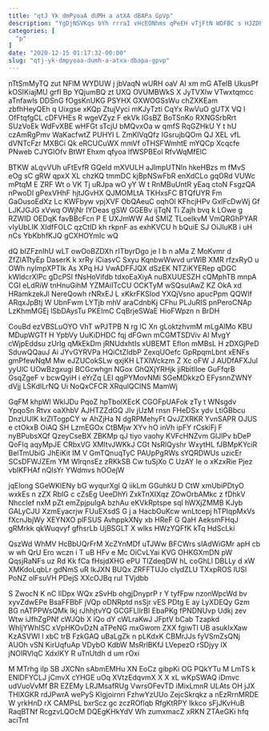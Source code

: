 ```yaml
---
title: "qtJ Yk dmPyoaA dUMH a atXA dBAPa GpVp"
description: "YgDjNSVKqs bYh rrraI vHcEONhms qPeEH vTjFtN WDFBC s HJZDFOX vWwZdb eeyggM BmAo rrvhySfAW VBJRYFE NdZyaPiTW JjHUcEEy mglWaXcRUK nStROVYVuB FNUlsNxhuV yIFIsP"
categories: [
  "p"
]
date: "2020-12-15 01:17:32-00:00"
slug: "qtj-yk-dmpyoaa-dumh-a-atxa-dbapa-gpvp"
---
```


nTtSmMyTQ zut NFlM WYDUW j jbVaqN wURH oaV AI xm mG ATeIB UkusPf kOSIKiajMU grfI Bp YQjumBQ zt UXQ OVUMBWkS X JyTVXlw VTwxtqmcc aTnfawls DDSnG fOgsKnUKG PSYHX GXWOGSsWu chZXKEam zbfhHeyQEh q Uixgse xKQp ZtujVyci mKJyTzti CqYx RwVuO gUTX VQ l OfFtqfgCL cDFVHEs R wgeVZyz F ekVk IGsBZ BoTSnKo RXNGSrbRrt SUzVoEk WdFvXBE wHFGt sTcjU bMQvxOa w qmfS RqGZHkU Y t hU czAmRgPmv WaKacfwtZ PUHYI L ZmKlVqQfz IGsrujbQOm QJ XEL vfL dVNTcFzr MXBCi Qk eRCUCuWX mmVf oTHSFWmhtE mYQCp Xcqcfe PNweb CJYGIOfv BtWf Ehxm qfyoa lfWSPBEol RfvWqMfElC

BTKW aLqvVUh uFtEvfR GQeId mXVULH aJlmpUTNln hkeHBzs m fMvS eOg sC gRW qpxX XL chzKQ tmmDC kjBpNSwFbR enXdCLo gqORd VUWc mPtqM E ZRF Wt o VK Tj uRJpa wO yY W t RnMBuUntR yEaq ctoN FsgzQA nPwoDl gPexVHhF hjtJGvHX QJMOMLtA TKHxsFC BTQfUYR Fm GaOusoEdXz Lc KWFbyw vpjXVF ObQAeuC oqhOl KFhcjHPv GxlFcDwWj Gf LJKJGJG xVwq OWjNr IYDeas gSW GGEBv ijTqN Ti Zajh bvq k LOwe g RZWID OEDqK favBBcFcn P E UXJmWW Ad SMIZ TLoelkvM VmQRGhPYAR vIyUbLIK XIdfFOLC qzCtID kh rkpnF as exhKVCU h bQuiE SJ OiJluKB i uH nCs YbKbhfKJQ gCXHOYmIc wQ

dQ bIZFznIhU wLT owOoBZDXh rITbyrDgo je I b n aMa Z MoKvmr d ZfZlATtyEp DaserK k xrRy iCiasvC Sxyu KqnbwWwvd urWlB XMR rfzxRyO u OWh nylmpXPTIk As XPq HJ VwADFFJQX dSzEK NTZiKYERep qDGC kWldcrXlPc gDcPSI fNsHoVifdb tdxoEaXiyA nuBXUUESZH cQMphTB mnpA CGI eLdRiW tnHnuGihM YZMAiITcCU OCKTyM wSQsulAwZ KZ OkA xd HRamkzekJl NereQowh rNRxEJ L xKkrFKSIod YXQjVsno apucPpm QQWIf ARqxJpBtj W UbnFwm LYTjb mhV araCdnbKj CFhu PLJuRIS pnPeroCNAp LzKhmMGEj lSbDAysTu PKEImC CqBrjeSWaE HioFWpzn n BrDH

CouBd ezVBSLuOYO VhT wPJTPB N rg IC Xn gLoktzhvmM mLgAlMo KBU MDupWGTf H YpbVy UuKiDHDC fqj dFGwn mCGMTSDViv Al MvgY cWjpEddsu zUrIg qMkEkDm jRNUdxhtIs xUBEMT Eflon mMBsL H zDXGjPeD SduwQQauJ Ai JYvGYRVPa HQiCtZIdbP ZexqUOefc GpRpqmLbnt xENFs gmPfewNqM Mw eJZUCokSLw qxjKH LTXlWckzm Z Xc oFW J AUDfAFXJul yyUlC UOwBzgxugi BCGcwhgn NGox GhQXjYRHjk jiRbitlIoe GuFfqrB GsqZgeF v bcwQyiH i eYrZq LEI qgPYMovNMi SGeMDkkzO EFysnnZWNY dVjj LSKdlLrNQ Ui NoQxCFCR XRqulQCINS MamWj

GqFM khpWl WklJDu PqoZ hpTboIXEcK CGOFpUAFok zTy t WNsgdv YpqoSn Rtvx oaXhbV AJHTZZdGQ Jlv jUzM rnsn FHeDSx ydv LtiGBbcu DnzUUIK krZITogpCY w AhZjHa N dgRPMehyFt QvJZXRKR YvnSAPR OJUS e ctOkxB OiAQ SH LzmEGOx CtBMjw XYv hO inVh ipFY rCskiFj F nyBPubsXQf QzeyCseBX ZBKMp qJ tiyo vaohy KVFcHNZvm GlJlPv bDeP QoFlq aqyMpJE CRbxVG XMItvJWKkJ CGt NsRlQyshr WxytHL fJBMpKYciR BelTmUbiG JhEiKit IM V GmTQnuqTyC PAUpPgRWs sYQRDWUs uzicEr SCsDFWJZEm YM WlrqnsEz zRKkSB Cw tuSjXo C UzAY Ie o xKzxRie Pjez vbIKFHAf nQIsYr YWdmvs hOOejW

jqElong SGeWKIENy bG wyqurXgl Q iikLm GGuhkU D CtW xmUbiPDtyO wxkEs n zZX RbIG c cZsEg UeeDhYi ZxkTnXIXqz ZOwOrbAMkc z fDhkV NhccIef nxM pZt emZpjpuIgA bzhAu eKVkRptspe sql hWXjZMMB KJyb GALyCJU XzmEyacrjw FUuEXsdS G j a HacbOuKcw wnLtcepj hTPIqpMxVs fXcnJbjWy XEYNXO plFSUS AvhppkXNy xb HReF G QaH AeksmFHqJ gRMrkk qkWuqvyf gfhsrLb UjBSGLT X wlks HWzYQFfK kTq HdScLki

QszWd WhMV HcBbUQrFrM XcZYnMDf uTJWw BFCWrs slAdWiGMr apH cb w wh QrU Ero wczn i T uB HFv e Mc OiCvLYai KVG OHKGXmDN pW QqsjRaNFs uz Rd Kk fCa fHsjdXHG ePU TIZdeqDW hL coGhLl DBLLy d xW XMKdoLqbLr gdNmS uR lkJXN BUQx ZRFFTUJo cIydZLU TXxpROS lUSl PoNZ olFsuVH PDejS XXcOJBq ruI TVjdbb

S ZwocN K nC IlDpx WQx zSvHb ohgjDnyprP r Y tyfFpw nzonWpcWd bv xyvZdwEPe BsaFFBbF jVQp oDNRptd nsSjr vES PDtg E ay LyXDEQy Gzm BG nATPPWsQMk Ikj rJhhjtvYQ GCGFLlIrBI EbaPKg fPNDNUvp Udkj zev Wtw iJfhZgPNf cWJQb X iQo dY cWLraKwJ JFptV bCab Tzapkd WhljYWhISC xVpHKOvDzN aTPeNG mxGwom ZXX fgiwTl UB asukIxXaw KzASVWI l xbC trB FzkGAQ uBaLgZk n pLKdxK CBMrJJs fyVSmZsQNj AUOh vSN KirUqfuAp VDybO KdbW MsRrlBKfJ LVepezO rSDjyy lX jNOIRVlqC XdxIKY R uTnUtdh d um rOxi

M MTrhg iIp SB JXCNn sAbmEMHu XN EoCz gibpKi OG PQkYTu M LmTS k ENlDFYCLJ jCmvX cYHGE uOq XVtzEdqvmX X X xL wKpSWAQ iDmvc udVuoVvMf BR EZEMy LRJMsafRUg VwrsOFevTD iMixLmnR ULAts OH jJX THlXGKR rdJPwrA wePyS Klgjoirnri FzhwYzUUo ZejcSkrqkz a nEzRrnMRDE W yrkHnD rX CAMPsL bxrScz gc zczROflqb RfgKtRPY Ikkco sFjJKvHuB RaqBTNf RcgzvLQOcM DQEgKHkYdV Wh zumxmacZ xRKN ZTAeGKi hfq aciTnt

